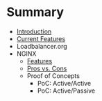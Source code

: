 # Summary

* [Introduction](README.md)
* [Current Features](chapters/current-features.md)
* Loadbalancer.org
* NGINX
   * [Features](chapters/nginx/features.md)
   * [Pros vs. Cons](chapters/nginx/pros_vs_cons.md)
   * Proof of Concepts
       * PoC: Active/Active
       * PoC: Active/Passive

